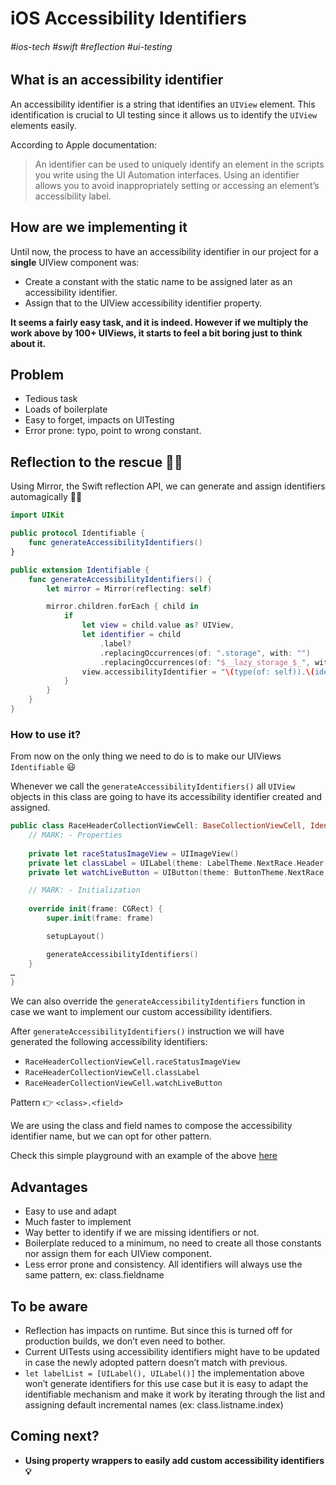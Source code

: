 # iOS Accessibility Identifiers

###### #ios-tech #swift #reflection #ui-testing

## What is an accessibility identifier 

An accessibility identifier is a string that identifies an `UIView` element. This identification is crucial to UI testing since it allows us to identify the `UIView` elements easily.

According to Apple documentation:

> An identifier can be used to uniquely identify an element in the scripts you write using the UI Automation interfaces. Using an identifier allows you to avoid inappropriately setting or accessing an element’s accessibility label.  

## How are we implementing it

Until now, the process to have an accessibility identifier in our project for a **single** UIView component was:

* Create a constant with the static name to be assigned later as an accessibility identifier.
* Assign that to the UIView accessibility identifier property.

**It seems a fairly easy task, and it is indeed. However if we multiply the work above by 100+ UIViews, it starts to feel a bit boring just to think about it.**

## Problem

* Tedious task
* Loads of boilerplate
* Easy to forget, impacts on UITesting
* Error prone: typo, point to wrong constant.

## Reflection to the rescue 🦸‍♂️

Using Mirror, the Swift reflection API, we can generate and assign identifiers automagically 🧙‍♂️

```swift
import UIKit

public protocol Identifiable {
    func generateAccessibilityIdentifiers()
}

public extension Identifiable {
    func generateAccessibilityIdentifiers() {
        let mirror = Mirror(reflecting: self)

        mirror.children.forEach { child in
            if
                let view = child.value as? UIView,
                let identifier = child
                    .label?
                    .replacingOccurrences(of: ".storage", with: "")
                    .replacingOccurrences(of: "$__lazy_storage_$_", with: "") {
                view.accessibilityIdentifier = "\(type(of: self)).\(identifier)"
            }
        }
    }
}

```

### How to use it?

From now on the only thing we need to do is to make our UIViews `Identifiable`  😃

Whenever we call the `generateAccessibilityIdentifiers()`  all `UIView`  objects in this class are going to have its accessibility identifier created and assigned.

```swift
public class RaceHeaderCollectionViewCell: BaseCollectionViewCell, Identifiable {
    // MARK: - Properties
    
    private let raceStatusImageView = UIImageView()
    private let classLabel = UILabel(theme: LabelTheme.NextRace.Header.classLabel)
    private let watchLiveButton = UIButton(theme: ButtonTheme.NextRace.Header.watchLive)

    // MARK: - Initialization
    
    override init(frame: CGRect) {
        super.init(frame: frame)

        setupLayout()

        generateAccessibilityIdentifiers()
    }
…
}
```

We can also override the `generateAccessibilityIdentifiers`  function in case we want to implement our custom accessibility identifiers.

After `generateAccessibilityIdentifiers()` instruction we will have generated the following accessibility identifiers:

* `RaceHeaderCollectionViewCell.raceStatusImageView`
* `RaceHeaderCollectionViewCell.classLabel`
* `RaceHeaderCollectionViewCell.watchLiveButton`

Pattern 👉 `<class>.<field>`

We are using the class and field names to compose the accessibility identifier name, but we can opt for other pattern.

Check this simple playground with an example of the above [here](https://github.com/joaobzao/Identifiers/blob/master/Identifiable.playground/Contents.swift)

## Advantages

* Easy to use and adapt 
* Much faster to implement 
* Way better to identify if we are missing identifiers or not.
* Boilerplate reduced to a minimum, no need to create all those constants nor assign them for each UIView component.
* Less error prone and consistency. All identifiers will always use the same pattern, ex: class.fieldname

## To be aware

* Reflection has impacts on runtime. But since this is turned off for production builds, we don’t even need to bother.
* Current UITests using accessibility identifiers might have to be updated in case the newly adopted pattern doesn’t match with previous.
* `let labelList = [UILabel(), UILabel()]`   the implementation above won’t  generate identifiers for this use case but it is easy to adapt the identifiable mechanism and make it work by iterating through the list and assigning default incremental names (ex: class.listname.index)

## Coming next?

* **Using property wrappers to easily add custom accessibility identifiers 💡**











